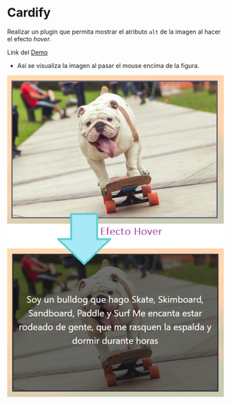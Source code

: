 # Cardify


Realizar un plugin que permita mostrar el atributo `alt` de la imagen al hacer el efecto _hover_.


Link del [Demo](https://natalyoc.github.io/cardify/public/index.html) 

* Así se visualiza la imagen al pasar el mouse encima de la figura.

![imagen1](public/assets/docs/ejemplo.png)


